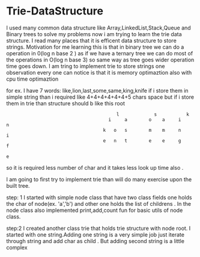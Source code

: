 Trie-DataStructure
==================
I used many common data structure like Array,LinkedList,Stack,Queue and Binary trees to solve my problems now i am trying to learn the trie data structure. I read many places that it is efficent data structure to store strings. Motivation for me learning this is that in binary tree we can do a operation in 0(log n base 2 ) as if we have a ternary tree we can do most of the operations in O(log n base 3) so same way as tree goes wider operation time goes down.
           I am tring to implement trie to store strings one observation every one can notice is that it is memory optimaztion also with cpu time optimaztion

for ex.
  I have 7 words: like,lion,last,some,same,king,knife 
  if i store them in simple string than i required like 4+4+4+4+4+4+5 chars space but if i store them in trie than structure should b like this
                                                  root
  
                                             l             s           k
                                          i     a        o    a     i     n
                                        k   o   s        m    m     n     i
                                        e   n   t        e    e     g     f
                                                                          e
so it is required less number of char and it takes less look up time also .

I am going to first try to implement trie than will do many exercise upon the built tree.

step: 1 I started with simple node class that have two class fields one holds the char of node(ex. 'a','b') and other one holds the list of childrens . In the node class also implemented print,add,count fun for basic utils of node class.

step:2 I created another class trie that holds trie structure with node root. I started with one string.Adding one string is a very simple job just iterate through string and add char as child . But adding second string is a little complex
